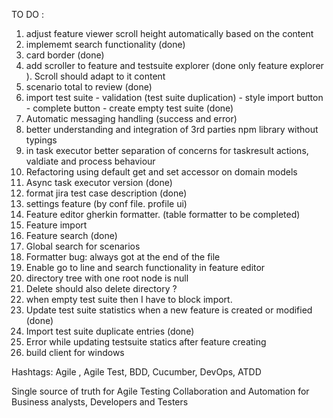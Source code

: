 TO DO :
  1) adjust feature viewer scroll height automatically based on the content
  2) implememt search functionality (done)
  3) card border (done)
  4) add scroller to feature and testsuite explorer (done only feature explorer ). Scroll should adapt to it content
  5) scenario total to review (done)
  6) import test suite 
    - validation (test suite duplication)
    - style import button
    - complete button
    - create empty test suite (done)
  7) Automatic messaging handling (success and error)
  8) better understanding and integration of 3rd parties npm library  without typings
  9) in task executor better separation of concerns for taskresult actions, valdiate and process behaviour
  10) Refactoring using default get and set accessor on domain models
  11) Async task executor version (done)
  12) format jira test case description (done)
  13) settings feature (by conf file. profile ui)
  14) Feature editor gherkin formatter. (table formatter to be completed)
  15) Feature import
  16) Feature search (done)
  17) Global search for scenarios
  18) Formatter bug: always got at the end of the file
  19) Enable go to line and search functionality in feature editor
  20) directory tree with one root node is null
  21) Delete should also delete directory ?
  22) when empty test suite then I have to block import.
  23) Update test suite statistics when a new feature is created or modified (done)
  24) Import test suite duplicate entries (done)
  25) Error while updating testsuite statics after feature creating
  26) build client for windows

Hashtags:
Agile , Agile Test, BDD, Cucumber, DevOps, ATDD

Single source of truth for Agile Testing Collaboration and Automation for Business analysts, Developers and Testers